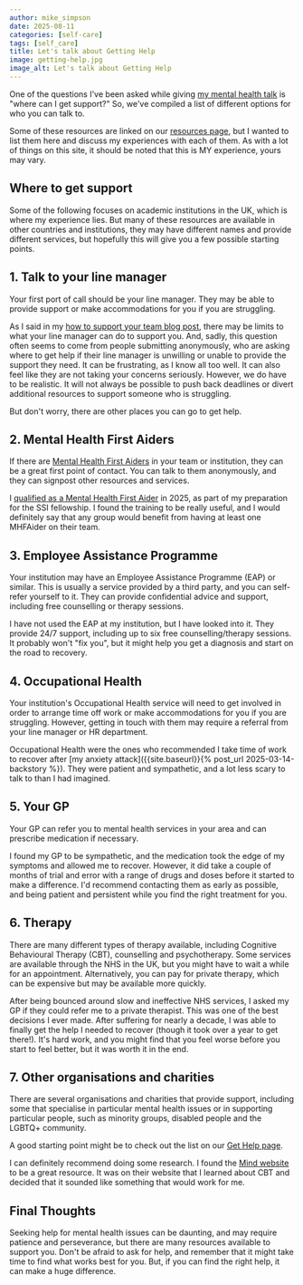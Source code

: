 ```yaml
---
author: mike_simpson
date: 2025-08-11
categories: [self-care]
tags: [self_care]
title: Let's talk about Getting Help
image: getting-help.jpg
image_alt: Let's talk about Getting Help
---
```


One of the questions I've been asked while giving [my mental health talk]({{site.baseurl}}/talks)
is "where can I get support?" So, we've compiled a list of different options for who you can talk to.

Some of these resources are linked on our [resources page]({{site.baseurl}}/resources/tips),
but I wanted to list them here and discuss my experiences with each of them. As with a lot of things
on this site, it should be noted that this is MY experience, yours may vary.

## Where to get support

Some of the following focuses on academic institutions in the UK, which is where my experience lies.
But many of these resources are available in other countries and institutions, they may have different names
and provide different services, but hopefully this will give you a few possible starting points.

## 1. Talk to your line manager

Your first port of call should be your line manager. They may be able to provide support or make accommodations
for you if you are struggling.

As I said in my [how to support your team blog post]({{site.baseurl}}/blog/supporting-your-team),
there may be limits to what your line manager can do to support you. And, sadly, this question often seems to come from people
submitting anonymously, who are asking where to get help if their line manager is unwilling or unable to provide
the support they need. It can be frustrating, as I know all too well. It can also feel like they
are not taking your concerns seriously. However, we do have to be realistic. It will not always be possible
to push back deadlines or divert additional resources to support someone who is struggling.

But don't worry, there are other places you can go to get help.

## 2. Mental Health First Aiders

If there are [Mental Health First Aiders](https://mhfaengland.org/mhfa-centre/blog/What-is-a-mental-health-first-aider/)
in your team or institution, they can be a great first point of contact. You can talk to them anonymously, and they can signpost
other resources and services.

I [qualified as a Mental Health First Aider](https://www.software.ac.uk/blog/becoming-mental-health-first-aider) in 2025,
as part of my preparation for the SSI fellowship. I found the training to be really useful, and I would definitely say that any
group would benefit from having at least one MHFAider on their team.

## 3. Employee Assistance Programme

Your institution may have an Employee Assistance Programme (EAP) or similar. This is usually a service provided by
a third party, and you can self-refer yourself to it. They can provide confidential advice and support,
including free counselling or therapy sessions.

I have not used the EAP at my institution, but I have looked into it. They provide 24/7 support, including up to six
free counselling/therapy sessions. It probably won't "fix you", but it might help you get a diagnosis and start
on the road to recovery.

## 4. Occupational Health

Your institution's Occupational Health service will need to get involved in order to arrange time off work
or make accommodations for you if you are struggling. However, getting in touch with them may require
a referral from your line manager or HR department.

Occupational Health were the ones who recommended I take time of work to recover after
[my anxiety attack]({{site.baseurl}}{% post_url 2025-03-14-backstory %}). They were patient and sympathetic,
and a lot less scary to talk to than I had imagined.

## 5. Your GP

Your GP can refer you to mental health services in your area and can prescribe medication if necessary.

I found my GP to be sympathetic, and the medication took the edge of my symptoms and allowed me to recover.
However, it did take a couple of months of trial and error with a range of drugs and doses before it started to
make a difference. I'd recommend contacting them as early as possible, and being patient and persistent while
you find the right treatment for you.

## 6. Therapy

There are many different types of therapy available, including Cognitive Behavioural Therapy (CBT), counselling and psychotherapy.
Some services are available through the NHS in the UK, but you might have to wait a while for an appointment. Alternatively,
you can pay for private therapy, which can be expensive but may be available more quickly.

After being bounced around slow and ineffective NHS services, I asked my GP if they could refer me to a private therapist.
This was one of the best decisions I ever made. After suffering for nearly a decade, I was able to finally get the help I needed
to recover (though it took over a year to get there!). It's hard work, and you might find that you feel worse before you start
to feel better, but it was worth it in the end.

## 7. Other organisations and charities

There are several organisations and charities that provide support, including some that specialise in particular
mental health issues or in supporting particular people, such as minority groups, disabled people and the LGBTQ+ community.

A good starting point might be to check out the list on our [Get Help page]({{site.baseurl}}/resources/get-help).

I can definitely recommend doing some research. I found the [Mind website](https://www.mind.org.uk/) to be a great resource.
It was on their website that I learned about CBT and decided that it sounded like something that would work for me.

## Final Thoughts

Seeking help for mental health issues can be daunting, and may require patience and perseverance,
but there are many resources available to support you. Don't be afraid to ask for help, and remember that
it might take time to find what works best for you. But, if you can find the right help, it can make
a huge difference.
